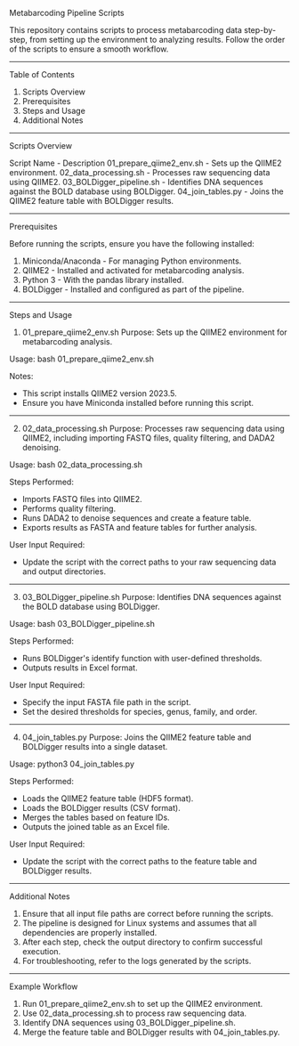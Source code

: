 Metabarcoding Pipeline Scripts

This repository contains scripts to process metabarcoding data step-by-step, from setting up the environment to analyzing results. Follow the order of the scripts to ensure a smooth workflow.

---

Table of Contents
1. Scripts Overview
2. Prerequisites
3. Steps and Usage
4. Additional Notes

---

Scripts Overview

Script Name                - Description
01_prepare_qiime2_env.sh   - Sets up the QIIME2 environment.
02_data_processing.sh      - Processes raw sequencing data using QIIME2.
03_BOLDigger_pipeline.sh   - Identifies DNA sequences against the BOLD database using BOLDigger.
04_join_tables.py          - Joins the QIIME2 feature table with BOLDigger results.

---

Prerequisites

Before running the scripts, ensure you have the following installed:

1. Miniconda/Anaconda - For managing Python environments.
2. QIIME2 - Installed and activated for metabarcoding analysis.
3. Python 3 - With the pandas library installed.
4. BOLDigger - Installed and configured as part of the pipeline.

---

Steps and Usage

1. 01_prepare_qiime2_env.sh
Purpose: Sets up the QIIME2 environment for metabarcoding analysis.

Usage:
bash 01_prepare_qiime2_env.sh

Notes:
- This script installs QIIME2 version 2023.5.
- Ensure you have Miniconda installed before running this script.

---

2. 02_data_processing.sh
Purpose: Processes raw sequencing data using QIIME2, including importing FASTQ files, quality filtering, and DADA2 denoising.

Usage:
bash 02_data_processing.sh

Steps Performed:
- Imports FASTQ files into QIIME2.
- Performs quality filtering.
- Runs DADA2 to denoise sequences and create a feature table.
- Exports results as FASTA and feature tables for further analysis.

User Input Required:
- Update the script with the correct paths to your raw sequencing data and output directories.

---

3. 03_BOLDigger_pipeline.sh
Purpose: Identifies DNA sequences against the BOLD database using BOLDigger.

Usage:
bash 03_BOLDigger_pipeline.sh

Steps Performed:
- Runs BOLDigger's identify function with user-defined thresholds.
- Outputs results in Excel format.

User Input Required:
- Specify the input FASTA file path in the script.
- Set the desired thresholds for species, genus, family, and order.

---

4. 04_join_tables.py
Purpose: Joins the QIIME2 feature table and BOLDigger results into a single dataset.

Usage:
python3 04_join_tables.py

Steps Performed:
- Loads the QIIME2 feature table (HDF5 format).
- Loads the BOLDigger results (CSV format).
- Merges the tables based on feature IDs.
- Outputs the joined table as an Excel file.

User Input Required:
- Update the script with the correct paths to the feature table and BOLDigger results.

---

Additional Notes

1. Ensure that all input file paths are correct before running the scripts.
2. The pipeline is designed for Linux systems and assumes that all dependencies are properly installed.
3. After each step, check the output directory to confirm successful execution.
4. For troubleshooting, refer to the logs generated by the scripts.

---

Example Workflow

1. Run 01_prepare_qiime2_env.sh to set up the QIIME2 environment.
2. Use 02_data_processing.sh to process raw sequencing data.
3. Identify DNA sequences using 03_BOLDigger_pipeline.sh.
4. Merge the feature table and BOLDigger results with 04_join_tables.py.
